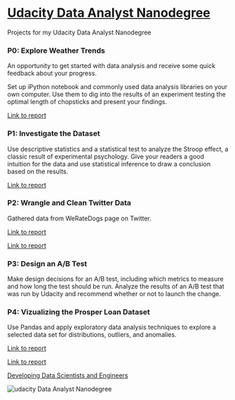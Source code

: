 # [Udacity Data Analyst Nanodegree](https://www.udacity.com/course/data-analyst-nanodegree--nd002)
Projects for my Udacity Data Analyst Nanodegree

### P0: Explore Weather Trends

An opportunity to get started with data analysis and receive some quick feedback about your progress.

Set up iPython notebook and commonly used data analysis libraries on your own computer. Use them to dig into the results of an experiment testing the optimal length of chopsticks and present your findings.

[Link to report](https://github.com/abhiksark/Udacity-DataAnalyst-Nanodegree/blob/master/P0:%20Explore%20Weather%20Trends/Udacity%20Explore%20Weather%20Trends.pdf)

### P1: Investigate the Dataset

Use descriptive statistics and a statistical test to analyze the Stroop effect, a classic result of experimental psychology. Give your readers a good intuition for the data and use statistical inference to draw a conclusion based on the results.

[Link to report](https://github.com/abhiksark/Udacity-DataAnalyst-Nanodegree/blob/master/twitter/Act%20Report.pdf)


### P2: Wrangle and Clean Twitter Data
Gathered data from WeRateDogs page on Twitter. 

[Link to report](https://github.com/abhiksark/Udacity-DataAnalyst-Nanodegree/blob/master/P2:%20Wrangle%20and%20Clean%20Twitter%20Data/Act%20Report.pdf)

[Link to report](https://github.com/abhiksark/Udacity-DataAnalyst-Nanodegree/blob/master/P2:%20Wrangle%20and%20Clean%20Twitter%20Data/Wrangle%20Report.pdf)



### P3: Design an A/B Test

Make design decisions for an A/B test, including which metrics to measure and how long the test should be run. Analyze the results of an A/B test that was run by Udacity and recommend whether or not to launch the change.

### P4: Vizualizing the Prosper Loan Dataset

Use Pandas and apply exploratory data analysis techniques to explore a selected data set for distributions, outliers, and anomalies.

[Link to report](https://github.com/abhiksark/Udacity-DataAnalyst-Nanodegree/blob/master/P3:%20Vizualizing%20the%20Prosper%20Loan%20Dataset/Loan_Dataset_Exploration.ipynb)

[Link to report](https://github.com/abhiksark/Udacity-DataAnalyst-Nanodegree/blob/master/P3:%20Vizualizing%20the%20Prosper%20Loan%20Dataset/%20Loan%20Data%20Explanation.ipynb)



[Developing Data Scientists and Engineers](https://medium.freecodecamp.com/developing-data-scientists-engineers-710f4ef5a773#.eelnzef8u)




![udacity Data Analyst Nanodegree](https://raw.githubusercontent.com/abhiksark/Udacity-DataAnalyst-Nanodegree/master/Certificate.png)


